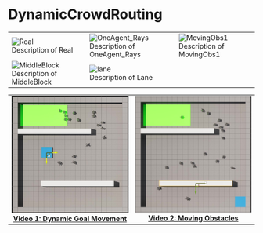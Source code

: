 # DynamicCrowdRouting
|                                 |                                 |                                 |
|---------------------------------|---------------------------------|---------------------------------|
| ![Real](Videos/Real.gif) <br> Description of Real | ![OneAgent_Rays](Videos/OneAgent_Rays.gif) <br> Description of OneAgent_Rays | ![MovingObs1](Videos/MovingObs(1).gif) <br> Description of MovingObs1 |
| ![MiddleBlock](Videos/MiddleBlock.gif) <br> Description of MiddleBlock | ![lane](Videos/lane.gif) <br> Description of Lane |                      |

<table>
  <tr>
    <!-- First Image and Description -->
    <td align="center">
      <a href="https://drive.google.com/file/d/1mCdjcRqUc-TE6c4OE4SKSzjM2Wq0iK5i/view">
        <img src="imgs/MovingGoal.jpg" alt="Video 1: Dynamic Goal Movement" width="300"/><br>
        <b>Video 1: Dynamic Goal Movement</b>
      </a>
    </td>
    <!-- Second Image and Description -->
    <td align="center">
      <a href="https://drive.google.com/file/d/1qmMiXIci0RVm7msLzIWMI6Qjqhg3B18o/view">
        <img src="imgs/MovingObs.jpg" alt="Video 2: Moving Obstacles" width="300"/><br>
        <b>Video 2: Moving Obstacles</b>
      </a>
    </td>
  </tr>
</table>




